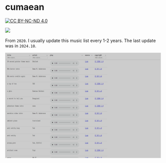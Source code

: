 # cumaean

[![CC BY-NC-ND 4.0][cc-by-nc-nd-image]][cc-by-nc-nd]

[cc-by-nc-nd]: http://creativecommons.org/licenses/by-nc-nd/4.0/
[cc-by-nc-nd-image]: https://licensebuttons.net/l/by-nc-nd/4.0/88x31.png
[cc-by-nc-nd-shield]: https://img.shields.io/badge/License-CC%20BY--NC--ND%204.0-lightgrey.svg

[![](https://img.shields.io/badge/GitHub%20Pages-121013?style=for-the-badge&logo=github&logoColor=white)](https://scillidan.github.io/cumaean)

From `2020`. I usually update this music list every 1-2 years. The last update was in `2024.10`.

![](asset/cumaean.png)
